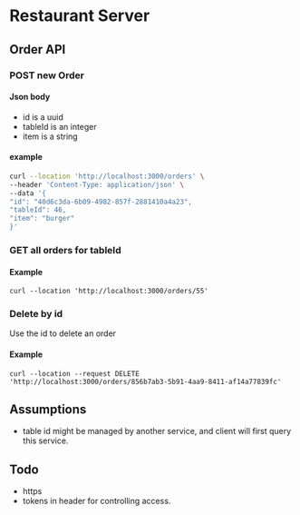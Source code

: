 # Restaurant Server
## Order API

### POST new Order
#### Json body
* id is a uuid
* tableId is an integer
* item is a string

#### example
``` bash
curl --location 'http://localhost:3000/orders' \
--header 'Content-Type: application/json' \
--data '{
"id": "40d6c3da-6b09-4982-857f-2881410a4a23",
"tableId": 46,
"item": "burger"
}'
```
### GET all orders for tableId
#### Example
```
curl --location 'http://localhost:3000/orders/55'
```

### Delete by id
Use the id to delete an order
#### Example
```
curl --location --request DELETE 'http://localhost:3000/orders/856b7ab3-5b91-4aa9-8411-af14a77839fc'
```
## Assumptions
* table id might be managed by another service, and client will first query this service.

## Todo
 * https
 * tokens in header for controlling access.
